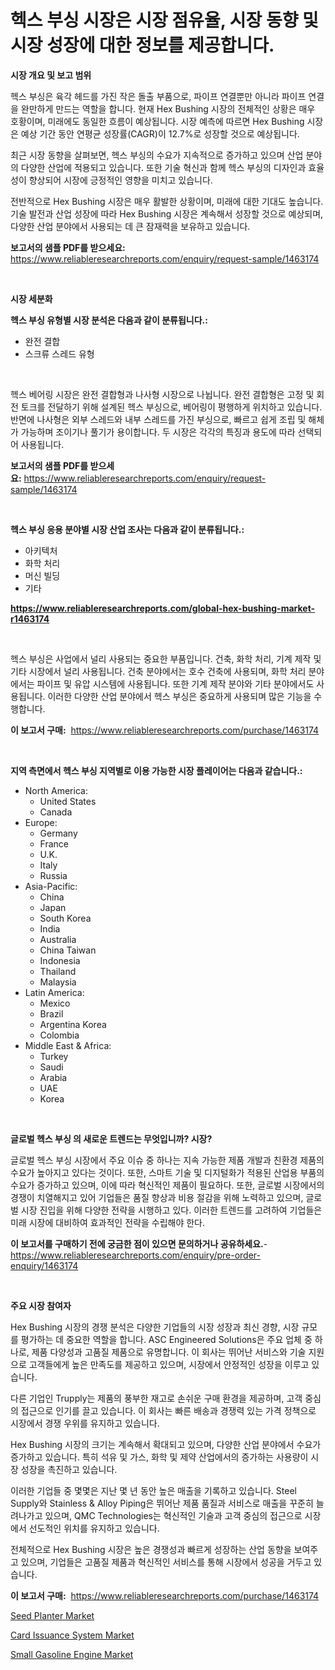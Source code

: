 <p><h1>헥스 부싱 시장은 시장 점유율, 시장 동향 및 시장 성장에 대한 정보를 제공합니다.</h1></p><p><strong>시장 개요 및 보고 범위</strong></p>
<p><p>헥스 부싱은 육각 헤드를 가진 작은 돌출 부품으로, 파이프 연결뿐만 아니라 파이프 연결을 완만하게 만드는 역할을 합니다. 현재 Hex Bushing 시장의 전체적인 상황은 매우 호황이며, 미래에도 동일한 흐름이 예상됩니다. 시장 예측에 따르면 Hex Bushing 시장은 예상 기간 동안 연평균 성장률(CAGR)이 12.7%로 성장할 것으로 예상됩니다. </p><p>최근 시장 동향을 살펴보면, 헥스 부싱의 수요가 지속적으로 증가하고 있으며 산업 분야의 다양한 산업에 적용되고 있습니다. 또한 기술 혁신과 함께 헥스 부싱의 디자인과 효율성이 향상되어 시장에 긍정적인 영향을 미치고 있습니다.</p><p>전반적으로 Hex Bushing 시장은 매우 활발한 상황이며, 미래에 대한 기대도 높습니다. 기술 발전과 산업 성장에 따라 Hex Bushing 시장은 계속해서 성장할 것으로 예상되며, 다양한 산업 분야에서 사용되는 데 큰 잠재력을 보유하고 있습니다.</p></p>
<p><strong>보고서의 샘플 PDF를 받으세요:</strong> <a href="https://www.reliableresearchreports.com/enquiry/request-sample/1463174">https://www.reliableresearchreports.com/enquiry/request-sample/1463174</a></p>
<p>&nbsp;</p>
<p><strong>시장 세분화</strong></p>
<p><strong>헥스 부싱 유형별 시장 분석은 다음과 같이 분류됩니다.:</strong></p>
<p><ul><li>완전 결합</li><li>스크류 스레드 유형</li></ul></p>
<p>&nbsp;</p>
<p><p>헥스 베어링 시장은 완전 결합형과 나사형 시장으로 나뉩니다. 완전 결합형은 고정 및 회전 토크를 전달하기 위해 설계된 헥스 부싱으로, 베어링이 평행하게 위치하고 있습니다. 반면에 나사형은 외부 스레드와 내부 스레드를 가진 부싱으로, 빠르고 쉽게 조립 및 해체가 가능하며 조이기나 풀기가 용이합니다. 두 시장은 각각의 특징과 용도에 따라 선택되어 사용됩니다.</p></p>
<p><strong>보고서의 샘플 PDF를 받으세요:</strong>&nbsp;<a href="https://www.reliableresearchreports.com/enquiry/request-sample/1463174">https://www.reliableresearchreports.com/enquiry/request-sample/1463174</a></p>
<p>&nbsp;</p>
<p><strong> 헥스 부싱 응용 분야별 시장 산업 조사는 다음과 같이 분류됩니다.:</strong></p>
<p><ul><li>아키텍처</li><li>화학 처리</li><li>머신 빌딩</li><li>기타</li></ul></p>
<p><strong><a href="https://www.reliableresearchreports.com/global-hex-bushing-market-r1463174">https://www.reliableresearchreports.com/global-hex-bushing-market-r1463174</a></strong></p>
<p>&nbsp;</p>
<p><p>헥스 부싱은 사업에서 널리 사용되는 중요한 부품입니다. 건축, 화학 처리, 기계 제작 및 기타 시장에서 널리 사용됩니다. 건축 분야에서는 호수 건축에 사용되며, 화학 처리 분야에서는 파이프 및 유압 시스템에 사용됩니다. 또한 기계 제작 분야와 기타 분야에서도 사용됩니다. 이러한 다양한 산업 분야에서 헥스 부싱은 중요하게 사용되며 많은 기능을 수행합니다.</p></p>
<p><strong>이 보고서 구매:</strong>&nbsp; <a href="https://www.reliableresearchreports.com/purchase/1463174">https://www.reliableresearchreports.com/purchase/1463174</a></p>
<p>&nbsp;</p>
<p><strong>지역 측면에서 헥스 부싱 지역별로 이용 가능한 시장 플레이어는 다음과 같습니다.:</strong></p>
<p><ul>
    <li>
        North America:
        <ul>
            <li>United States</li>
            <li>Canada</li>
        </ul>
    </li>
    <li>
        Europe:
        <ul>
            <li>Germany</li>
            <li>France</li>
            <li>U.K.</li>
            <li>Italy</li>
            <li>Russia</li>
        </ul>
    </li>
    <li>
        Asia-Pacific:
        <ul>
            <li>China</li>
            <li>Japan</li>
            <li>South Korea</li>
            <li>India</li>
            <li>Australia</li>
            <li>China Taiwan</li>
            <li>Indonesia</li>
            <li>Thailand</li>
            <li>Malaysia</li>
        </ul>
    </li>
    <li>
        Latin America:
        <ul>
            <li>Mexico</li>
            <li>Brazil</li>
            <li>Argentina Korea</li>
            <li>Colombia</li>
        </ul>
    </li>
    <li>
        Middle East & Africa:
        <ul>
            <li>Turkey</li>
            <li>Saudi</li>
            <li>Arabia</li>
            <li>UAE</li>
            <li>Korea</li>
        </ul>
    </li>
    </ul></p>
<p>&nbsp;</p>
<p><strong>글로벌 헥스 부싱 의 새로운 트렌드는 무엇입니까? 시장?</strong></p>
<p><p>글로벌 헥스 부싱 시장에서 주요 이슈 중 하나는 지속 가능한 제품 개발과 친환경 제품의 수요가 높아지고 있다는 것이다. 또한, 스마트 기술 및 디지털화가 적용된 산업용 부품의 수요가 증가하고 있으며, 이에 따라 혁신적인 제품이 필요하다. 또한, 글로벌 시장에서의 경쟁이 치열해지고 있어 기업들은 품질 향상과 비용 절감을 위해 노력하고 있으며, 글로벌 시장 진입을 위해 다양한 전략을 시행하고 있다. 이러한 트렌드를 고려하여 기업들은 미래 시장에 대비하여 효과적인 전략을 수립해야 한다.</p></p>
<p><strong>이 보고서를 구매하기 전에 궁금한 점이 있으면 문의하거나 공유하세요.</strong>- <a href="https://www.reliableresearchreports.com/enquiry/pre-order-enquiry/1463174">https://www.reliableresearchreports.com/enquiry/pre-order-enquiry/1463174</a></p>
<p>&nbsp;</p>
<p><strong>주요 시장 참여자</strong></p>
<p><p>Hex Bushing 시장의 경쟁 분석은 다양한 기업들의 시장 성장과 최신 경향, 시장 규모를 평가하는 데 중요한 역할을 합니다. ASC Engineered Solutions은 주요 업체 중 하나로, 제품 다양성과 고품질 제품으로 유명합니다. 이 회사는 뛰어난 서비스와 기술 지원으로 고객들에게 높은 만족도를 제공하고 있으며, 시장에서 안정적인 성장을 이루고 있습니다.</p><p>다른 기업인 Trupply는 제품의 풍부한 재고로 손쉬운 구매 환경을 제공하며, 고객 중심의 접근으로 인기를 끌고 있습니다. 이 회사는 빠른 배송과 경쟁력 있는 가격 정책으로 시장에서 경쟁 우위를 유지하고 있습니다.</p><p>Hex Bushing 시장의 크기는 계속해서 확대되고 있으며, 다양한 산업 분야에서 수요가 증가하고 있습니다. 특히 석유 및 가스, 화학 및 제약 산업에서의 증가하는 사용량이 시장 성장을 촉진하고 있습니다.</p><p>이러한 기업들 중 몇몇은 지난 몇 년 동안 높은 매출을 기록하고 있습니다. Steel Supply와 Stainless & Alloy Piping은 뛰어난 제품 품질과 서비스로 매출을 꾸준히 늘려나가고 있으며, QMC Technologies는 혁신적인 기술과 고객 중심의 접근으로 시장에서 선도적인 위치를 유지하고 있습니다.</p><p>전체적으로 Hex Bushing 시장은 높은 경쟁성과 빠르게 성장하는 산업 동향을 보여주고 있으며, 기업들은 고품질 제품과 혁신적인 서비스를 통해 시장에서 성공을 거두고 있습니다.</p></p>
<p><strong>이 보고서 구매:</strong>&nbsp;&nbsp;<a href="https://www.reliableresearchreports.com/purchase/1463174">https://www.reliableresearchreports.com/purchase/1463174</a></p>
<p><p><a href="https://github.com/Sinjinluong3e0awx2m195k76/Market-Research-Report-List-2/blob/main/seed-planter-market.md">Seed Planter Market</a></p><p><a href="https://github.com/shotows/Market-Research-Report-List-2/blob/main/card-issuance-system-market.md">Card Issuance System Market</a></p><p><a href="https://github.com/CliffMedina6/Market-Research-Report-List-4/blob/main/small-gasoline-engine-market.md">Small Gasoline Engine Market</a></p></p>